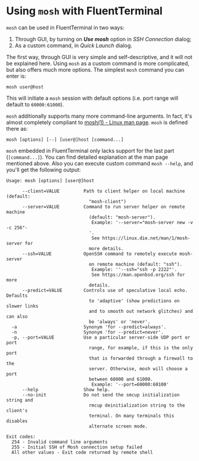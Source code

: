 # Using `mosh` with FluentTerminal

`mosh` can be used in FluentTerminal in two ways:

 1. Through GUI, by turning on ***Use mosh*** option in *SSH Connection* dialog;
 2. As a custom command, in *Quick Launch* dialog.

The first way, through GUI is very simple and self-descriptive, and it will not be explained here. Using `mosh` as a custom command is more complicated, but also offers much more options. The simplest `mosh` command you can enter is:

    mosh user@host

This will initiate a `mosh` session with default options (i.e. port range will default to `60000:61000`).

`mosh` additionally supports many more command-line arguments. In fact, it's almost completely compliant to [mosh(1) - Linux man page](https://linux.die.net/man/1/mosh). `mosh` is defined there as:

`mosh [options] [--] [user@]host [command...]`

`mosh` embedded in FluentTerminal only lacks support for the last part (`[command...]`). You can find detailed explanation at the man page mentioned above. Also you can execute custom command `mosh --help`, and you'll get the following output:

    Usage: mosh [options] [user@]host
    
          --client=VALUE         Path to client helper on local machine (default:
                                   "mosh-client")
          --server=VALUE         Command to run server helper on remote machine
                                   (default: "mosh-server").
                                    Example: '--server="mosh-server new -v -c 256"-
                                   '.
                                    See https://linux.die.net/man/1/mosh-server for
                                   more details.
          --ssh=VALUE            OpenSSH command to remotely execute mosh-server
                                   on remote machine (default: "ssh").
                                    Example: ''--ssh="ssh -p 2222"'.
                                    See https://man.openbsd.org/ssh for more
                                   details.
          --predict=VALUE        Controls use of speculative local echo. Defaults
                                   to 'adaptive' (show predictions on slower links
                                   and to smooth out network glitches) and can also
                                   be 'always' or 'never'.
      -a                         Synonym 'for --predict=always'.
      -n                         Synonym 'for --predict=never'.
      -p, --port=VALUE           Use a particular server-side UDP port or port
                                   range, for example, if this is the only port
                                   that is forwarded through a firewall to the
                                   server. Otherwise, mosh will choose a port
                                   between 60000 and 61000.
                                    Example: '--port=60000:60100'
          --help                 Show help.
          --no-init              Do not send the smcup initialization string and
                                   rmcup deinitialization string to the client's
                                   terminal. On many terminals this disables
                                   alternate screen mode.
    
    Exit codes:
      254 - Invalid command line arguments
      255 - Initial SSH of Mosh connection setup failed
      All other values - Exit code returned by remote shell
